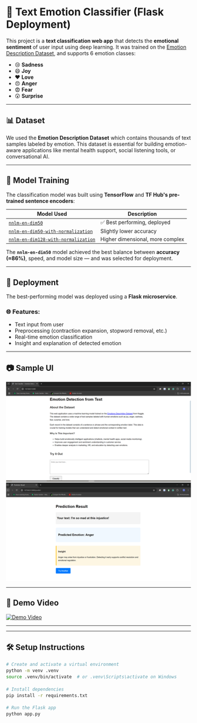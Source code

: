 # 🧠 Text Emotion Classifier (Flask Deployment)

This project is a **text classification web app** that detects the **emotional sentiment** of user input using deep learning. It was trained on the [Emotion Description Dataset](https://www.kaggle.com/datasets/radedaevi/emotions-description), and supports 6 emotion classes:

- 😢 **Sadness**
- 😄 **Joy**
- ❤️ **Love**
- 😠 **Anger**
- 😨 **Fear**
- 😲 **Surprise**

---

## 📊 Dataset

We used the **Emotion Description Dataset** which contains thousands of text samples labeled by emotion. This dataset is essential for building emotion-aware applications like mental health support, social listening tools, or conversational AI.

---

## 🧪 Model Training

The classification model was built using **TensorFlow** and **TF Hub's pre-trained sentence encoders**:

| Model Used                                                                 | Description                          |
|----------------------------------------------------------------------------|--------------------------------------|
| [`nnlm-en-dim50`](https://tfhub.dev/google/nnlm-en-dim50/2)               | ✅ Best performing, deployed         |
| [`nnlm-en-dim50-with-normalization`](https://tfhub.dev/google/nnlm-en-dim50-with-normalization/2) | Slightly lower accuracy             |
| [`nnlm-en-dim128-with-normalization`](https://tfhub.dev/google/nnlm-en-dim128-with-normalization/2) | Higher dimensional, more complex     |

The **`nnlm-en-dim50`** model achieved the best balance between **accuracy (≈86%)**, speed, and model size — and was selected for deployment.

---

## 🚀 Deployment

The best-performing model was deployed using a **Flask microservice**.

### 🌐 Features:
- Text input from user
- Preprocessing (contraction expansion, stopword removal, etc.)
- Real-time emotion classification
- Insight and explanation of detected emotion

---

## 📷 Sample UI

![UI Screenshot](static/homePage.PNG)
![UI Screenshot](static/resultPage.PNG)

---

## 🎥 Demo Video

[![Demo Video](https://img.youtube.com/vi/https://youtu.be/94NZjuqNnd8/0.jpg)](https://www.youtube.com/watch?v=https://youtu.be/94NZjuqNnd8)

 

---


---

## 🛠️ Setup Instructions

```bash
# Create and activate a virtual environment
python -m venv .venv
source .venv/bin/activate  # or .venv\Scripts\activate on Windows

# Install dependencies
pip install -r requirements.txt

# Run the Flask app
python app.py
 
